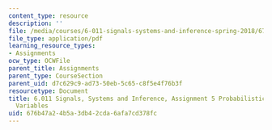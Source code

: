 ```yaml
---
content_type: resource
description: ''
file: /media/courses/6-011-signals-systems-and-inference-spring-2018/676b47a24b5a3db42cda6afa7cd378fc_MIT6_011S18ps5.pdf
file_type: application/pdf
learning_resource_types:
- Assignments
ocw_type: OCWFile
parent_title: Assignments
parent_type: CourseSection
parent_uid: d7c629c9-ad73-50eb-5c65-c8f5e4f76b3f
resourcetype: Document
title: 6.011 Signals, Systems and Inference, Assignment 5 Probabilistic Models, Random
  Variables
uid: 676b47a2-4b5a-3db4-2cda-6afa7cd378fc
---
```

